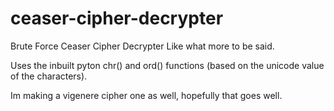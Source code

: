 # ceaser-cipher-decrypter
Brute Force Ceaser Cipher Decrypter
Like what more to be said. 

Uses the inbuilt pyton chr() and ord() functions (based on the unicode value of the characters). 

Im making a vigenere cipher one as well, hopefully that goes well. 
